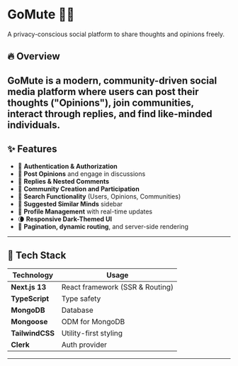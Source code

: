 # GoMute 🧠💬  
A privacy-conscious social platform to share thoughts and opinions freely.


## 🔥 Overview

**GoMute** is a modern, community-driven social media platform where users can post their thoughts ("Opinions"), join communities, interact through replies, and find like-minded individuals. 
---

## ✨ Features

- 🔐 **Authentication & Authorization** 
- 📝 **Post Opinions** and engage in discussions
- 💬 **Replies & Nested Comments**
- 👥 **Community Creation and Participation**
- 🔎 **Search Functionality** (Users, Opinions, Communities)
- 🧠 **Suggested Similar Minds** sidebar
- 🧭 **Profile Management** with real-time updates
- 🌘 **Responsive Dark-Themed UI**
- 🔄 **Pagination, dynamic routing**, and server-side rendering

---

## 🧱 Tech Stack

| Technology      | Usage                          |
|-----------------|--------------------------------|
| **Next.js 13**  | React framework (SSR & Routing)|
| **TypeScript**  | Type safety                    |
| **MongoDB**     | Database                       |
| **Mongoose**    | ODM for MongoDB                |
| **TailwindCSS** | Utility-first styling          |
| **Clerk**       | Auth provider                  |

---




